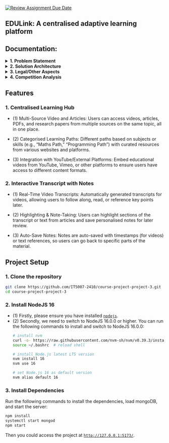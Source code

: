 [![Review Assignment Due Date](https://classroom.github.com/assets/deadline-readme-button-22041afd0340ce965d47ae6ef1cefeee28c7c493a6346c4f15d667ab976d596c.svg)](https://classroom.github.com/a/eD9oPTLm)

## **EDULink: A centralised adaptive learning platform**

## Documentation:

<details><summary><b>1. Problem Statement</b></summary>

- **Novelty of the Problem**

The modern learner faces challenges in accessing and organizing educational content scattered across various platforms, including YouTube, academic repositories, and online learning portals. There is no unified hub where students, professionals, and lifelong learners can seamlessly access diverse learning resources and tools for interactive learning and note-taking.

- **Challenges**
  
  •	Aggregating content from multiple sources in real-time, maintaining relevance and quality.
  •	Providing interactive tools such as note-taking, transcripts, and categorization to enhance the learning experience.
  •	Ensuring user privacy and compliance with intellectual property rights while integrating third-party resources.
  
- **Relevance in 2/5/10 Years**

The need for centralized learning hubs will grow with the increasing proliferation of online educational content. EDULink addresses a timeless problem by streamlining learning and making it accessible, adaptable, and personalized—qualities that will remain relevant for decades.

- **Complexity of the Solution**

The solution requires a robust backend for content aggregation, dynamic front-end tools for user interaction, and machine learning models for adaptive learning recommendations. It also involves ensuring scalability and handling large volumes of data from diverse sources.

</details>

<details><summary><b>2. Solution Architecture</b></summary>

- **Overview**

The solution architecture for EDULink includes:
•	Content Aggregation Layer: Fetches and organizes data from multiple sources (YouTube, ArXiv, GitHub, etc.).
•	User Interface: Provides a seamless interface with interactive features like note-taking, real-time transcripts, and categorized learning paths.
•	Recommendation Engine: Uses AI to filter and sort content based on user preferences and learning goals.

- **Wireframes/Mockups**
  
  •	Home Page: Displays categorized learning paths and recent content.
  •	Video Player Page: Includes real-time transcript generation and note-taking tools.
  •	History Page: Displays watched content and saved notes.
  •	Search Page: Allows keyword-based content discovery across all integrated platforms.
  
- **Information Architecture**
  
  1. Modules:
     •	Content Aggregator: Handles APIs for content retrieval and metadata parsing.
     •	Recommendation Engine: Machine learning models for adaptive learning paths.
     •	User Management: Authentication, profile settings, and user history.
  2. Data Flow:
     •	User queries → Content Aggregation → Recommendation → Display results with interactive tools.

</details>
<details><summary><b>3. Legal/Other Aspects</b></summary>

- **Open Source Usage**
  
  •	The platform leverages open-source libraries for APIs, transcripts, and UI components.
  •	Third-party integrations (e.g., YouTube, ArXiv) comply with their respective terms of service.
  
- **Open-Sourcing the Project**
  •	EDULink can be open-sourced to encourage contributions from the developer community.
  •	Licensing under a permissive license like MIT ensures proper usage and credit.
- Protecting Against Copying
  
  •	Proprietary features like the AI-based recommendation engine and interactive tools can be protected by patents or copyrights.
  •	The branding, user interface, and content organization can be trademarked to maintain uniqueness.

</details>
<details><summary><b>4. Competition Analysis</b></summary>

- **Competitors**
  
  1. Khan Academy
     •	Strengths: Comprehensive courses, interactive exercises.
     •	Weaknesses: Limited third-party content aggregation, lack of real-time transcripts.
  2. Coursera/edX
     •	Strengths: University-level courses with certifications.
     •	Weaknesses: Paid courses, limited note-taking tools.
  3. YouTube
     •	Strengths: Free and vast repository of videos.
     •	Weaknesses: Lack of categorization for educational purposes, no transcripts or note integration.
  4. ArXiv
     •	Strengths: Rich collection of research papers.
     •	Weaknesses: No interactive tools, limited user interface.
- **How EDULink Stands Out**
  
  •	Centralized Platform: Aggregates videos, articles, and research papers from multiple sources.
  •	Interactive Tools: Real-time transcripts, highlighting, and note-taking features.
  •	Adaptive Learning: AI-driven personalized recommendations based on user goals.
  •	Scalability: Designed to handle diverse educational content, ensuring future relevance.

Our target users are **students, professionals, and lifelong learners** who want to access educational content from **multiple sources in one place**. EDULink aims to provide a centralised learning hub with categorised learning paths, interactive transcripts, and note-taking features to enhance the learning experience.
</details>

## Features
### **1. Centralised Learning Hub**

- (1) Multi-Source Video and Articles: Users can access videos, articles, PDFs, and research papers from multiple sources on the same topic, all in one place.

- (2) Categorised Learning Paths: Different paths based on subjects or skills (e.g., “Maths Path,” “Programming Path”) with curated resources from various websites and platforms.

- (3) Integration with YouTube/External Platforms: Embed educational videos from YouTube, Vimeo, or other platforms to ensure users have access to different content formats.

### **2. Interactive Transcript with Notes**

- (1) Real-Time Video Transcripts: Automatically generated transcripts for videos, allowing users to follow along, read, or reference key points later.

- (2) Highlighting & Note-Taking: Users can highlight sections of the transcript or text from articles and save personalised notes for later review.

- (3) Auto-Save Notes: Notes are auto-saved with timestamps (for videos) or text references, so users can go back to specific parts of the material.

## **Project Setup**
### **1. Clone the repository**
```bash
git clone https://github.com/IT5007-2410/course-project-project-3.git
cd course-project-project-3
```

### **2. Install NodeJS 16**
- (1) Firstly, please ensure you have installed <code><a href="https://nodejs.org/en/download/">nodejs</a></code>.
- (2) Secondly, we need to switch to NodeJS 16.0.0 or higher. You can run the following commands to install and switch to NodeJS 16.0.0:
    ```bash
    # install nvm
    curl -o- https://raw.githubusercontent.com/nvm-sh/nvm/v0.39.3/install.sh | bash
    source ~/.bashrc  # reload shell

    # install Node.js latest LTS version
    nvm install 16 
    nvm use 16

    # set Node.js 16 as default version
    nvm alias default 16
    ```

### **3. Install Dependencies**
Run the following commands to install the dependencies, load mongoDB, and start the server:
```bash
npm install
systemctl start mongod
npm start
```
Then you could access the project at <code><a href="http://127.0.0.1:5173/">http://127.0.0.1:5173/</a></code>.
